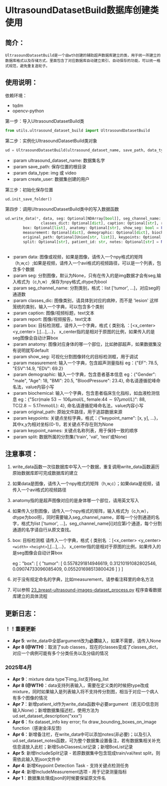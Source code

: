 # UltrasoundDatasetBuild数据库创建类使用

## 简介：

    UltrasoundDatasetBuild是一个由wth创建的辅助超声数据库建立的类，用于统一所建立的数据库格式以及存储方式，里面包含了对应数据库自动建立索引、自动保存的功能，可以统一格式规范，避免重复造轮子。

## 使用说明：

依赖环境：

- tqdm
- opencv-python

第一步：导入UltrasoundDatasetBuild类

```python
from utils.ultrasound_dataset_build import UltrasoundDatasetBuild
```

第二步：实例化UltrasoundDatasetBuild类对象

```python
ud = UltrasoundDatasetBuild(ultrasound_dataset_name, save_path, data_type='img', create_user='wth')
```

- :param ultrasound_dataset_name: 数据集名字
- :param save_path: 保存位置的根目录
- :param data_type: img 或 video
- :param create_user: 数据集创建的用户

第三步：初始化保存位置

```python
ud.init_save_folder()
```

第四步：调用UltrasoundDatasetBuild类中的写入数据函数

```python
ud.write_data(*, data, seg: Optional[NDArray[bool]], seg_channel_name: Optional[list],
                classes_dict: Optional[dict], caption: Optional[str], report: Optional[str], 
		box: Optional[list], anatomy: Optional[str], show_seg: bool = False, 
		measurement: Optional[dict], demographic: Optional[dict], biochemical: Optional[dict], 
		original_path: Optional[Union[str, list]], keypoints: Optional[dict], keypoint_names: Optional[list], 
		split: Optional[str], patient_id: str, notes: Optional[str] = None)
 
```

- :param data: 图像或视频，如果是图像，请传入一个npy格式的矩阵（h,w,c）;如果是视频，请传入一个avi格式的视频路径，可以是一个列表，包含多个数据
- :param seg: 分割图像，默认为None，只有在传入的是img数据才会有seg,输入格式为（c,h,w）,保存为npy格式,dtype为bool
- :param seg_channel_name: 分割类别，格式：list ['tumor', ...]，对应seg的通道数
- :param classes_dic: 图像类别，请具体到对应的病种，而不是 'lesion' 这样笼统的类别，输入一个字典，可以包含多个类别
- :param caption: 图像/视频标题，text文本
- :param report: 图像/视频报告，text文本
- :param box: 目标检测框，请传入一个字典，格式 { 类别名 ：[<x_center> <y_center> ],[...],...}， x_center指的是相对于原图的比例，如果传入的是seg图像会自动计算box
- :param anatomy: 图像对应身体的哪一个部位，比如肺部超声，如果数据集没有说明就写default
- :param show_seg: 可视化分割图像转化的目标检测框，用于调试
- :param measurement: 输入一个字典，包含超声测量指标 eg：{"EF": 78.5, "ESV":14.9, "EDV": 69.2}
- :param demographic: 输入一个字典，包含患者基本信息 eg：{"Gender": "male", "Age": 18, "BMI": 20.5, "BloodPressure": 23.4}, 命名请遵循驼峰命名法，value内容小写
- :param biochemical: 输入一个字典，包含患者临床生化指标，如血液检测信息
  eg：{"Scr(male $53\sim106\mu mol/L$,  female:$44\sim97\mu mol/L$)": 88, TC($2.8\sim5.17mmol/L$): 4}, 命名请遵循驼峰命名法，value内容小写
- :param original_path: 原始文件路径，用于追踪数据来源
- :param keypoints: 关键点坐标字典，格式：{"keypoint_name": [x, y], ...}，其中x,y为相对坐标(0-1)，若关键点不存在则为None
- :param keypoint_names: 关键点名称列表，用于保持一致的顺序
- :param split: 数据所属的分割集('train', 'val', 'test'或None)

## 注意事项：

1. write_data函数一次往数据库中写入一个数据，重复调用write_data函数遍历原始数据库即可完成数据库的建立
2. 如果data是图像，请传入一个npy格式的矩阵（h,w,c）；如果data是视频，请传入一个avi格式的视频路径
3. anatomy指的是超声图像对应的是身体哪一个部位，请用英文写入
4. 如果传入分割图像，请传入一个npy格式的矩阵，输入格式为（c,h,w），dtype为bool形，同时需要输入seg_channel_name，即每一个分割通道的名字，格式为list ['tumor', ...]，seg_channel_name[i]对应第i个通道，每个分割通道的名字请自行从原文查找。
5. box: 目标检测框  请传入一个字典，格式 { 类别名 ：[<x_center> <y_center> `<width>` `<height>`],[...],...}， x_center指的是相对于原图的比例，如果传入的是seg图像会自动计算box

   eg："box": [
   {
   "tumor": [
   0.5578291814946619,
   0.31210191082802546,
   0.09074733096085409,
   0.055201698513800426
   ]
   }
   ]
6. 对于没有规定命名的字典，比如measurement，请参看注释里的命名方法
7. 可以参照 [23_breast-ultrasound-images-dataset_process.py](23_breast-ultrasound-images-dataset_process.py) 程序查看数据库建立的具体流程

## 更新日志：

### ！！重要更新

- **Apr 5**: write_data中全部argument改为**必须**输入，如果不需要，请传入None
- **Apr 8 (@WTH)**：取消了sub classes，现在的classes变成了classes_dict，对应一个病例可能有多个分类任务以及分级的情况

### 2025年4月

- **Apr 9**：mixture data type下img_list支持seg_list
- **Apr 8 (@WTH)**：data支持列表输入，需要在定义类的时候把type改成mixture，同时如果输入是列表输入将不支持传分割图，相当于对应一个病人有多个图像的情况
- **Apr 7**：新增patient_id作为write_data函数中必要argument（若无ID信息则输入None)；新增数据集描述栏，使用方法为ud.set_dataset_description("xxx")
- **Apr 6**：fix dataset_info key error; fix draw_bounding_boxes_on_image function（感谢金泽反馈)
- **Apr 6**：新增备注栏，在write_data中可以添加notes(非必要)；以及引入ud.set_dataset_notes函数，可为整个数据集设置备注，若有数据集相关补充信息请放入此栏；新增SubClassesList记录；新增BoxList记录
- **Apr 5**: 新增IncludeSplit记录 - 若原数据集中包含现成train/val/test split，则需依此输入至json文件中
- **Apr 4**: 新增Keypoint Detection Task - 支持关键点检测任务
- **Apr 4**: 新增IncludeMeasurement选项 - 用于记录测量指标
- **Apr 1**：数据集处理成json的时候要保留原文件名
